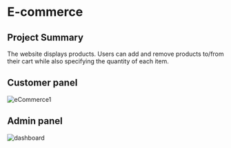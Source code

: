 # E-commerce

## Project Summary
The website displays products. Users can add and remove products to/from their cart while also specifying the quantity of each item.

## Customer panel
![eCommerce1](https://user-images.githubusercontent.com/83503164/177008707-4d2fc9e4-9cc8-4188-a3c7-207bd74aec6a.jpg)

## Admin panel
![dashboard](https://user-images.githubusercontent.com/83503164/177008721-b0325d12-5d55-4966-a283-8bf61a0616d2.jpg)
